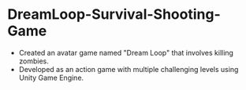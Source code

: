 # DreamLoop-Survival-Shooting-Game
- Created an avatar game named "Dream Loop" that involves killing zombies. 
- Developed as an action game with multiple challenging levels using Unity Game Engine.

